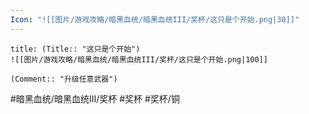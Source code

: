 ```yaml
---
Icon: "![[图片/游戏攻略/暗黑血统/暗黑血统III/奖杯/这只是个开始.png|30]]"
---
```

```ad-common-bronze-trophy
title: (Title:: "这只是个开始")
![[图片/游戏攻略/暗黑血统/暗黑血统III/奖杯/这只是个开始.png|100]]

(Comment:: "升级任意武器")
```

#暗黑血统/暗黑血统III/奖杯 #奖杯 #奖杯/铜
